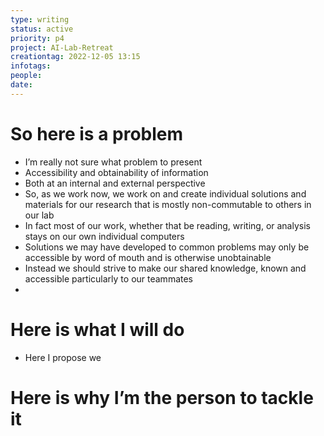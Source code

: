 ```yaml
---
type: writing
status: active
priority: p4
project: AI-Lab-Retreat
creationtag: 2022-12-05 13:15
infotags:
people:
date:
---
```


# So here is a problem
- I’m really not sure what problem to present
- Accessibility and obtainability of information
- Both at an internal and external perspective
- So, as we work now, we work on and create individual solutions and materials for our research that is mostly non-commutable to others in our lab 
- In fact most of our work, whether that be reading, writing, or analysis stays on our own individual computers
- Solutions we may have developed to common problems may only be accessible by word of mouth and is otherwise unobtainable
- Instead we should strive to make our shared knowledge, known and accessible particularly to our teammates
- 

# Here is what I will do
- Here I propose we 
# Here is why I’m the person to tackle it